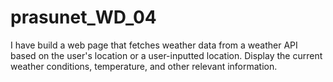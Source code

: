 # prasunet_WD_04
I have build a web page that fetches weather data from a weather API based on the user's location or a user-inputted location. Display the current weather conditions, temperature, and other relevant information.
